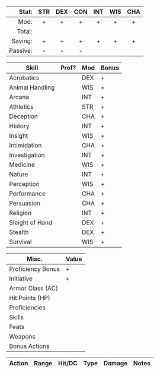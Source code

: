 
| Stat: | STR | DEX | CON | INT | WIS | CHA |
| ----: | :---: | :---: | :---: | :---: | :---: | :---: |
| Mod:   | +  | +  | +  | +  | +  | +  |
| Total: |   |   |   |   |   |   |
| Saving: | + | + | + | + | + | + |
| Passive: | - | - | - |  |  |  |

| Skill | Prof? | Mod | Bonus |
| --- | --- | --- | --- |
| Acrobatics |  | DEX | + |
| Animal Handling |  | WIS | + |
| Arcana |  | INT | + |
| Athletics |  | STR | + |
| Deception |  | CHA | + |
| History |  | INT | + |
| Insight |  | WIS | + |
| Intimidation |  | CHA | + |
| Investigation |  | INT | + |
| Medicine |  | WIS | + |
| Nature |  | INT | + |
| Perception |  | WIS | + |
| Performance |  | CHA | + |
| Persuasion |  | CHA | + |
| Religion |  | INT | + |
| Sleight of Hand |  | DEX | + |
| Stealth |  | DEX | + |
| Survival |  | WIS | + |

| Misc. | Value |
| --- | --- |
| Proficiency Bonus | + |
| Initiative | + |
| Armor Class (AC) |  |
| Hit Points (HP) |  |
| Proficiencies |  |
| Skills |  |
| Feats |  |
| Weapons |  |
| Bonus Actions |  |

| Action | Range | Hit/DC | Type | Damage | Notes |
| --- | --- | --- | --- | --- | --- |
